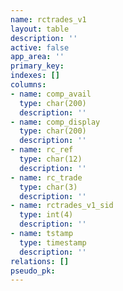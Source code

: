 ```yaml
---
name: rctrades_v1
layout: table
description: ''
active: false
app_area: ''
primary_key: 
indexes: []
columns:
- name: comp_avail
  type: char(200)
  description: ''
- name: comp_display
  type: char(200)
  description: ''
- name: rc_ref
  type: char(12)
  description: ''
- name: rc_trade
  type: char(3)
  description: ''
- name: rctrades_v1_sid
  type: int(4)
  description: ''
- name: tstamp
  type: timestamp
  description: ''
relations: []
pseudo_pk: 
---
```



